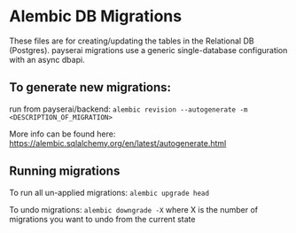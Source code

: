# Alembic DB Migrations
These files are for creating/updating the tables in the Relational DB (Postgres).
payserai migrations use a generic single-database configuration with an async dbapi.

## To generate new migrations: 
run from payserai/backend:
`alembic revision --autogenerate -m <DESCRIPTION_OF_MIGRATION>`

More info can be found here: https://alembic.sqlalchemy.org/en/latest/autogenerate.html

## Running migrations
To run all un-applied migrations:
`alembic upgrade head`

To undo migrations:
`alembic downgrade -X` 
where X is the number of migrations you want to undo from the current state
